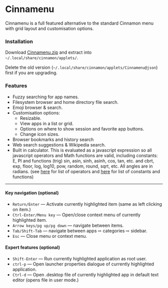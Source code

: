 Cinnamenu
========

Cinnamenu is a full featured alternative to the standard Cinnamon menu with grid layout and customisation options.


### Installation

Download [Cinnamenu.zip](https://github.com/fredcw/Cinnamenu/raw/main/Cinnamenu.zip) and extract into `~/.local/share/cinnamon/applets/`.

Delete the old version (`~/.local/share/cinnamon/applets/Cinnamenu@json`) first if you are upgrading.

### Features

 * Fuzzy searching for app names.
 * Filesystem browser and home directory file search.
 * Emoji browser & search.
 * Customisation options:
   * Resizable.
   * View apps in a list or grid.
   * Options on where to show session and favorite app buttons.
   * Change icon sizes.
 * Browser bookmarks and history search
 * Web search suggestions & Wikipedia search.
 * Built in calculator. This is evaluated as a javascript expression so all javascript operators and Math functions are valid, including constants: E, PI and functions (trig) sin, asin, sinh, asinh, cos, tan, etc. and cbrt, exp, floor, log, log10, pow, random, round, sqrt, etc. All angles are in radians. (see [here](https://developer.mozilla.org/en-US/docs/Web/JavaScript/Guide/Expressions_and_Operators) for list of operators and [here](https://developer.mozilla.org/en-US/docs/Web/JavaScript/Reference/Global_Objects/Math) for list of constants and functions)


----

#### Key navigation (optional)
 * `Return/Enter` — Activate currently highlighted item (same as left clicking on item.)
 * `Ctrl-Enter/Menu key` — Open/close context menu of currently highlighted item.
 * `Arrow keys/pg up/pg down` — navigate between items.
 * `Tab/Shift-Tab` — navigate between apps ⇨ categories ⇨ sidebar.
 * `Esc` — Close menu or context menu.

#### Expert features (optional)
 * `Shift-Enter` — Run currently highlighted application as root user.
 * `ctrl-p` — Open launcher properties dialogue of currently highlighted application.
 * `Ctrl-d` — Open .desktop file of currently highlighted app in default text editor (opens file in user mode.)
